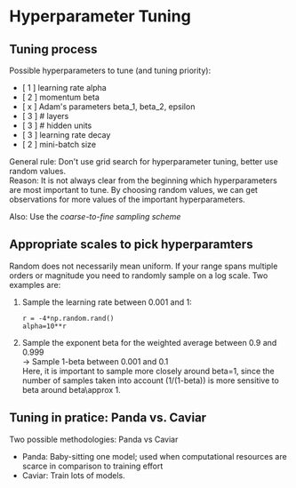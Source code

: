 # Hyperparameter Tuning
## Tuning process
Possible hyperparameters to tune (and tuning priority):
* [ 1 ] learning rate alpha
* [ 2 ] momentum beta
* [ x ] Adam's parameters beta_1, beta_2, epsilon
* [ 3 ] \# layers
* [ 3 ] \# hidden units
* [ 3 ] learning rate decay
* [ 2 ] mini-batch size

General rule: Don't use grid search for hyperparameter tuning, better use random values.  
Reason: It is not always clear from the beginning which hyperparameters are most important to tune. By choosing random values,
we can get observations for more values of the important hyperparameters. 

Also: Use the *coarse-to-fine sampling scheme*

## Appropriate scales to pick hyperparamters
Random does not necessarily mean uniform. If your range spans multiple orders or magnitude you need to randomly sample on a log scale. 
Two examples are:
1. Sample the learning rate between 0.001 and 1:  
   ```
   r = -4*np.random.rand()
   alpha=10**r
   ```
2. Sample the exponent beta for the weighted average between 0.9 and 0.999  
   -> Sample 1-beta between 0.001 and 0.1  
   Here, it is important to sample more closely around beta=1, since the number of samples taken into account (1/(1-beta)) is more sensitive
   to beta around beta\approx 1.
   
 ## Tuning in pratice: Panda vs. Caviar
 Two possible methodologies: Panda vs Caviar
 * Panda: Baby-sitting one model; used when computational resources are scarce in comparison to training effort
 * Caviar: Train lots of models.
   

